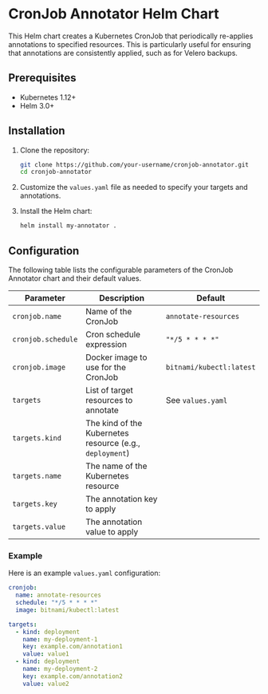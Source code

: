 # CronJob Annotator Helm Chart

This Helm chart creates a Kubernetes CronJob that periodically re-applies annotations to specified resources. This is particularly useful for ensuring that annotations are consistently applied, such as for Velero backups.

## Prerequisites

- Kubernetes 1.12+
- Helm 3.0+

## Installation

1. Clone the repository:
    ```sh
    git clone https://github.com/your-username/cronjob-annotator.git
    cd cronjob-annotator
    ```

2. Customize the `values.yaml` file as needed to specify your targets and annotations.

3. Install the Helm chart:
    ```sh
    helm install my-annotator .
    ```

## Configuration

The following table lists the configurable parameters of the CronJob Annotator chart and their default values.

| Parameter         | Description                                                   | Default                           |
|-------------------|---------------------------------------------------------------|-----------------------------------|
| `cronjob.name`    | Name of the CronJob                                           | `annotate-resources`              |
| `cronjob.schedule`| Cron schedule expression                                      | `"*/5 * * * *"`                   |
| `cronjob.image`   | Docker image to use for the CronJob                           | `bitnami/kubectl:latest`          |
| `targets`         | List of target resources to annotate                          | See `values.yaml`                 |
| `targets.kind`    | The kind of the Kubernetes resource (e.g., `deployment`)      |                                   |
| `targets.name`    | The name of the Kubernetes resource                           |                                   |
| `targets.key`     | The annotation key to apply                                   |                                   |
| `targets.value`   | The annotation value to apply                                 |                                   |

### Example

Here is an example `values.yaml` configuration:

```yaml
cronjob:
  name: annotate-resources
  schedule: "*/5 * * * *"
  image: bitnami/kubectl:latest

targets:
  - kind: deployment
    name: my-deployment-1
    key: example.com/annotation1
    value: value1
  - kind: deployment
    name: my-deployment-2
    key: example.com/annotation2
    value: value2
```
